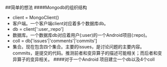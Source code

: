 ##简单的想法
####Mongodb的组织结构
+ client = MongoClient()  
+ 客户端。一个客户端client对应着多个数据库db。
+ db  = client[':user_:repo']
+ 数据库。一个数据库db对应着用户(:user)的一个Android项目(:repo)。
+ coll = db['issues'|'comments'|'commits']
+ 集合。现在包含四个集合。主要的issues，是讨论问题的主要内容。commits，是提交的代码。推测前者和变异算子的描述可能相关；而后者和变异算子的变异相关。
####对于一个Android 项目建立一个db以及4个coll


